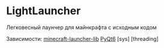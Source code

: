 # LightLauncher
Легковесный лаунчер для майнкрафта с исходным кодом

Зависимости: 
[minecraft-launcher-lib](https://pypi.org/project/minecraft-launcher-lib/)
[PyQt6](https://pypi.org/project/PyQt6/)
[sys]
[threading]
